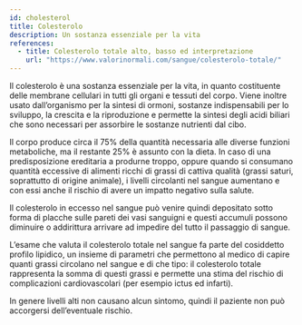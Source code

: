 ```yaml
---
id: cholesterol
title: Colesterolo
description: Un sostanza essenziale per la vita
references:
  - title: Colesterolo totale alto, basso ed interpretazione
    url: "https://www.valorinormali.com/sangue/colesterolo-totale/"
---
```


Il colesterolo è una sostanza essenziale per la vita, in quanto costituente delle membrane cellulari in tutti gli organi e tessuti del corpo. Viene inoltre usato dall’organismo per la sintesi di ormoni, sostanze indispensabili per lo sviluppo, la crescita e la riproduzione e permette la sintesi degli acidi biliari che sono necessari per assorbire le sostanze nutrienti dal cibo.

Il corpo produce circa il 75% della quantità necessaria alle diverse funzioni metaboliche, ma il restante 25% è assunto con la dieta. In caso di una predisposizione ereditaria a produrne troppo, oppure quando si consumano quantità eccessive di alimenti ricchi di grassi di cattiva qualità (grassi saturi, soprattutto di origine animale), i livelli circolanti nel sangue aumentano e con essi anche il rischio di avere un impatto negativo sulla salute.

Il colesterolo in eccesso nel sangue può venire quindi depositato sotto forma di placche sulle pareti dei vasi sanguigni e questi accumuli possono diminuire o addirittura arrivare ad impedire del tutto il passaggio di sangue.

L’esame che valuta il colesterolo totale nel sangue fa parte del cosiddetto profilo lipidico, un insieme di parametri che permettono al medico di capire quanti grassi circolano nel sangue e di che tipo: il colesterolo totale rappresenta la somma di questi grassi e permette una stima del rischio di complicazioni cardiovascolari (per esempio ictus ed infarti).

In genere livelli alti non causano alcun sintomo, quindi il paziente non può accorgersi dell’eventuale rischio.
